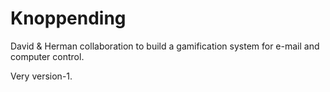 Knoppending
===========

David & Herman collaboration to build a gamification system for e-mail and computer control. 

Very version-1.
